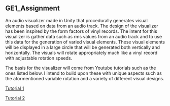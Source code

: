 ## GE1_Assignment
An audio visualizer made in Unity that procedurally generates visual elements based on data from an audio track.
The design of the visualizer has been inspired by the form factors of vinyl records. The intent for this visualizer is gather data such as rms values from an audio track and to use this data for the generation of varied visual elements. These visual elements will be displayed in a large circle that will be generated both vertically and horizontally. The visuals will rotate appropriately much like a vinyl record with adjustable rotation speeds.

The basis for the visualizer will come from Youtube tutorials such as the ones listed below. I intend to build upon these with unique aspects such as the aformentioned variable rotation and a variety of different visual designs. 

[Tutorial 1](https://youtu.be/5pmoP1ZOoNs)

[Tutorial 2](https://www.youtube.com/watch?v=wtXirrO-iNA)



